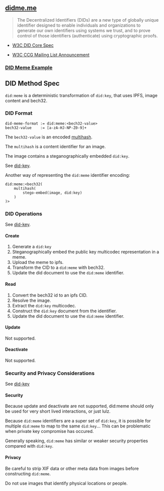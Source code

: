 ## [didme.me](https://didme.me)

> The Decentralized Identifiers (DIDs) are a new type of globally unique identifier designed to enable individuals and organizations to generate our own identifiers using systems we trust, and to prove control of those identifiers (authenticate) using cryptographic proofs.

- [W3C DID Core Spec](https://www.w3.org/TR/did-core/)

- [W3C CCG Mailing List Announcement](https://lists.w3.org/Archives/Public/public-credentials/2020Jul/0092.html)

### [DID Meme Example](https://didme.me/did:meme:1zgswzdje885tzr8408m37sjmaa0sthw265ty6hmwzmau48kd809zzrgra4w5w)

## DID Method Spec

`did:meme` is a deterministic transformation of `did:key`, that uses IPFS, image content and bech32.

### DID Format

```
did-meme-format := did:meme:<bech32-value>
bech32-value    := [a-zA-HJ-NP-Z0-9]+
```

The `bech32-value` is an encoded [multihash](https://multiformats.io/multihash/).

The `multihash` is a content identifier for an image.

The image contains a steganographically embedded `did:key`.

See [did-key](https://w3c-ccg.github.io/did-method-key/#format).

Another way of representing the `did:meme` identifier encoding:

```
did:meme:<bech32(
    multihash(
        stego-embed(image, did:key)
    )
)>
```

### DID Operations

See [did-key](https://w3c-ccg.github.io/did-method-key/#operations).

#### Create

1. Generate a `did:key`
2. Steganographically embed the public key multicodec representation in a meme.
3. Upload the meme to ipfs.
4. Transform the CID to a `did:meme` with bech32.
5. Update the did document to use the `did:meme` identifier.

#### Read

1. Convert the bech32 id to an ipfs CID.
2. Resolve the image.
3. Extract the `did:key` multicodec.
4. Construct the `did:key` document from the identifier.
5. Update the did document to use the `did:meme` identifier.

#### Update

Not supported.

#### Deactivate

Not supported.

### Security and Privacy Considerations

See [did-key](https://w3c-ccg.github.io/did-method-key/#security-and-privacy-considerations)

#### Security

Because update and deactivate are not supported, did:meme should only be used for very short lived interactions, or just lulz.

Because `did:meme` identifiers are a super set of `did:key`, it is possible for multiple `did:meme` to map to the same `did:key`... This can be problematic when private key compromise has occured.

Generally speaking, `did:meme` has similar or weaker security properties compared with `did:key`.

#### Privacy

Be careful to strip XIF data or other meta data from images before constructing `did:meme`.

Do not use images that identify physical locations or people.
